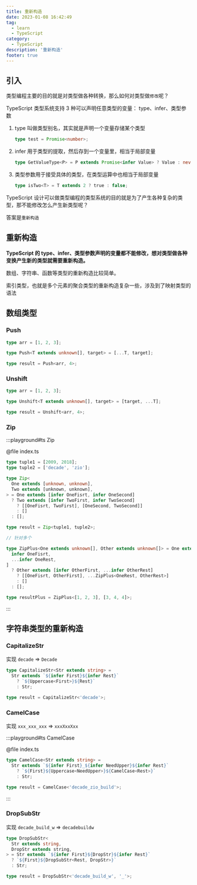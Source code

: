 ```yaml
---
title: 重新构造
date: 2023-01-08 16:42:49
tag:
  - learn
  - TypeScript
category:
  - TypeScript
description: '重新构造'
footer: true
---
```


## 引入

类型编程主要的目的就是对类型做各种转换，那么如何对类型做`修改`呢？

TypeScript 类型系统支持 3 种可以声明任意类型的变量： type、infer、类型参数

<!-- more -->

1. type 叫做类型别名，其实就是声明一个变量存储某个类型
   ```ts
   type test = Promise<number>;
   ```
2. infer 用于类型的提取，然后存到一个变量里，相当于局部变量
   ```ts
   type GetValueType<P> = P extends Promise<infer Value> ? Value : never;
   ```
3. 类型参数用于接受具体的类型，在类型运算中也相当于局部变量
   ```ts
   type isTwo<T> = T extends 2 ? true : false;
   ```

TypeScript 设计可以做类型编程的类型系统的目的就是为了产生各种复杂的类型，那不能修改怎么产生新类型呢？

答案是`重新构造`

## 重新构造

**TypeScript 的 type、infer、类型参数声明的变量都不能修改，想对类型做各种变换产生新的类型就需要重新构造。**

数组、字符串、函数等类型的重新构造比较简单。

索引类型，也就是多个元素的聚合类型的重新构造复杂一些，涉及到了映射类型的语法

## 数组类型

### Push

```ts
type arr = [1, 2, 3];

type Push<T extends unknown[], target> = [...T, target];

type result = Push<arr, 4>;
```

### Unshift

```ts
type arr = [1, 2, 3];

type Unshift<T extends unknown[], target> = [target, ...T];

type result = Unshift<arr, 4>;
```

### Zip

:::playground#ts Zip

@file index.ts

```ts
type tuple1 = [2009, 2018];
type tuple2 = ['decade', 'zio'];

type Zip<
  One extends [unknown, unknown],
  Two extends [unknown, unknown],
> = One extends [infer OneFisrt, infer OneSecond]
  ? Two extends [infer TwoFirst, infer TwoSecond]
    ? [[OneFisrt, TwoFirst], [OneSecond, TwoSecond]]
    : []
  : [];

type result = Zip<tuple1, tuple2>;

// 针对多个

type ZipPlus<One extends unknown[], Other extends unknown[]> = One extends [
  infer OneFisrt,
  ...infer OneRest,
]
  ? Other extends [infer OtherFirst, ...infer OtherRest]
    ? [[OneFisrt, OtherFirst], ...ZipPlus<OneRest, OtherRest>]
    : []
  : [];

type resultPlus = ZipPlus<[1, 2, 3], [3, 4, 4]>;
```

:::

## 字符串类型的重新构造

### CapitalizeStr

实现 `decade` => `Decade`

```ts
type CapitalizeStr<Str extends string> =
  Str extends `${infer First}${infer Rest}`
    ? `${Uppercase<First>}${Rest}`
    : Str;

type result = CapitalizeStr<'decade'>;
```

### CamelCase

实现 `xxx_xxx_xxx` => `xxxXxxXxx`

:::playground#ts CamelCase

@file index.ts

```ts
type CamelCase<Str extends string> =
  Str extends `${infer First}_${infer NeedUpper}${infer Rest}`
    ? `${First}${Uppercase<NeedUpper>}${CamelCase<Rest>}`
    : Str;

type result = CamelCase<'decade_zio_build'>;
```

:::

### DropSubStr

实现 `decade_build_w` => `decadebuildw`

```ts
type DropSubStr<
  Str extends string,
  DropStr extends string,
> = Str extends `${infer First}${DropStr}${infer Rest}`
  ? `${First}${DropSubStr<Rest, DropStr>}`
  : Str;

type result = DropSubStr<'decade_build_w', '_'>;
```
